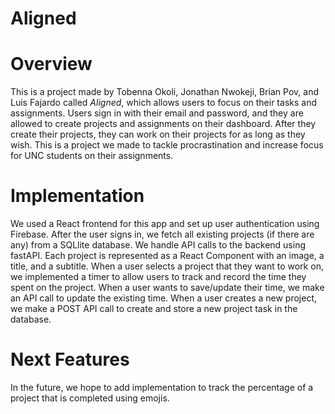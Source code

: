 # Aligned

# Overview

This is a project made by Tobenna Okoli, Jonathan Nwokeji, Brian Pov, and Luis Fajardo called _Aligned_, which allows users to focus on their tasks and assignments. Users sign in with their email and password, and they are allowed to create projects and assignments on their dashboard. After they create their projects, they can work on their projects for as long as they wish. This is a project we made to tackle procrastination and increase focus for UNC students on their assignments.

# Implementation

We used a React frontend for this app and set up user authentication using Firebase. After the user signs in, we fetch all existing projects (if there are any) from a SQLlite database. We handle API calls to the backend using fastAPI. Each project is represented as a React Component with an image, a title, and a subtitle. When a user selects a project that they want to work on, we implemented a timer to allow users to track and record the time they spent on the project. When a user wants to save/update their time, we make an API call to update the existing time. When a user creates a new project, we make a POST API call to create and store a new project task in the database.

# Next Features

In the future, we hope to add implementation to track the percentage of a project that is completed using emojis.
